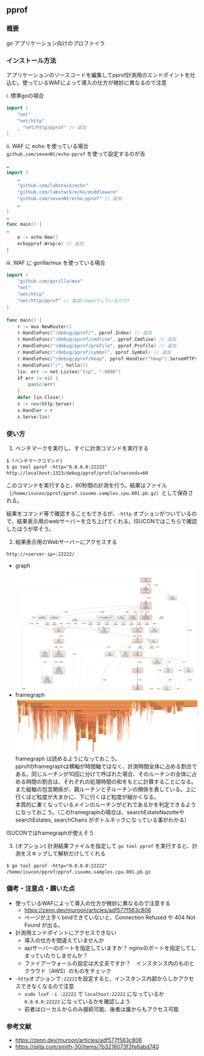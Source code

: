 ## pprof
### 概要
go アプリケーション向けのプロファイラ

### インストール方法
アプリケーションのソースコードを編集してpprof計測用のエンドポイントを仕込む。使っているWAFによって導入の仕方が微妙に異なるので注意

i. 標準goの場合
```go
import (
    "net"
    "net/http"
    _ "net/http/pprof" // 追加
)
```

ii. WAF に echo を使っている場合  
`github.com/sevenNt/echo-pprof` を使って設定するのが吉  
```go  
…
import (
    …
    "github.com/labstack/echo"
	"github.com/labstack/echo/middleware"
    "github.com/sevenNt/echo-pprof" // 追加
    …
)
…
func main() {
…
    e := echo.New()
    echopprof.Wrap(e) // 追加    
}
```  

iii. WAF に gorilla/mux を使っている場合    
    
```go
import (
    "github.com/gorilla/mux"
    "net"
    "net/http"
    "net/http/pprof" // 追加(importしているだけ)
)

func main() {
    r := mux.NewRouter()
    r.HandleFunc("/debug/pprof/", pprof.Index) // 追加
    r.HandleFunc("/debug/pprof/cmdline", pprof.Cmdline) // 追加
    r.HandleFunc("/debug/pprof/profile", pprof.Profile) // 追加
    r.HandleFunc("/debug/pprof/symbol", pprof.Symbol) // 追加
    r.HandleFunc("/debug/pprof/heap", pprof.Handler("heap").ServeHTTP) // 追加
    r.HandleFunc("/", hello())
    lin, err := net.Listen("tcp", ":8080")
    if err != nil {
        panic(err)
    }
    defer lin.Close()
    s := new(http.Server)
    s.Handler = r
    s.Serve(lin)
```


### 使い方

1. ベンチマークを実行し、すぐに計測コマンドを実行する
```
$ (ベンチマークコマンド)
$ go tool pprof -http="0.0.0.0:22222" http://localhost:1323/debug/pprof/profile?seconds=60
```
このコマンドを実行すると、60秒間の計測を行う。結果はファイル（`/home/isucon/pprof/pprof.isuumo.samples.cpu.001.pb.gz`）として保存される。

結果をコマンド等で確認することもできるが、`-http` オプションがついているので、結果表示用のwebサーバーを立ち上げてくれる。ISUCONではこちらで確認したほうが早そう。

2. 結果表示用のWebサーバーにアクセスする
```
http://<server-ip>:22222/
```

- graph
![代替テキスト](./resources/pprof_graph.png)
- framegraph
![代替テキスト](./resources/pprof_framegraph.png)
framegraph は読めるようになっておこう。  
pprofのframegraphは横軸が時間軸ではなく、計測時間全体に占める割合である。同じルーチンが10回に分けて呼ばれた場合、そのルーチンの全体に占める時間の割合は、それぞれの処理時間の和をもとに計算することになる。  
また縦軸の包含関係が、親ルーチンと子ルーチンの関係を表している。上に行くほど粒度が大まかに、下に行くほど粒度が細かくなる。  
本質的に重くなっているメインのルーチンがどれであるかを判定できるようになっておこう。（このframegraphの場合は、searchEstateNazotteやsearchEstates, searchChairs がボトルネックになっている事がわかる）

ISUCONではframegraphが使えそう

3. (オプション) 計測結果ファイルを指定して `go tool pprof` を実行すると、計測をスキップして解析だけしてくれる
```
$ go tool pprof -http="0.0.0.0:22222" /home/isucon/pprof/pprof.isuumo.samples.cpu.001.pb.gz
```

### 備考・注意点・躓いた点
- 使っているWAFによって導入の仕方が微妙に異なるので注意する
  - https://zenn.dev/muroon/articles/adf577f563c806
  - ページが上手くbindできていないと、Connection Refused や 404 Not Found が出る。
- 計測用エンドポイントにアクセスできない
  - 導入の仕方を間違えていませんか
  - apiサーバーのポートを指定していますか？ nginxのポートを指定してしまっていたりしませんか？
  - ファイアーウォールの設定は大丈夫ですか？　インスタンス内のものとクラウド（AWS）のものをチェック
- `-http`オプションで`:22222`を設定すると、インスタンス内部からしかアクセスできなくなるので注意
    - `sudo lsof -i :22222` で `localhost:22222` になっているか `0.0.0.0:22222` になっているかを確認しよう
    - 前者はローカルからのみ接続可能、後者は誰からもアクセス可能
 
### 参考文献
- https://zenn.dev/muroon/articles/adf577f563c806
- https://qiita.com/smith-30/items/7b3216073f3fe6abd740